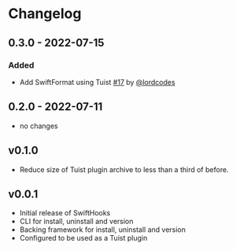 # Changelog

## 0.3.0 - 2022-07-15

### Added

- Add SwiftFormat using Tuist [#17](https://github.com/lordcodes/swifthooks/pull/17) by [@lordcodes](https://github.com/lordcodes)

## 0.2.0 - 2022-07-11

- no changes

## v0.1.0

- Reduce size of Tuist plugin archive to less than a third of before.

## v0.0.1

- Initial release of SwiftHooks
- CLI for install, uninstall and version
- Backing framework for install, uninstall and version
- Configured to be used as a Tuist plugin
